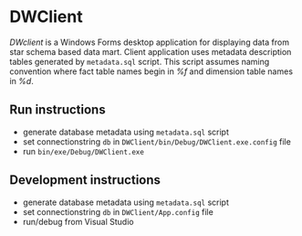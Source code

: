 # DWClient

*DWclient* is a Windows Forms desktop application for displaying data from star schema based data mart. Client application uses metadata description tables generated by `metadata.sql` script. This script assumes naming convention where fact table names begin in *%f* and dimension table names in *%d*.

## Run instructions

- generate database metadata using `metadata.sql` script
- set connectionstring `db` in `DWClient/bin/Debug/DWClient.exe.config` file
- run `bin/exe/Debug/DWClient.exe`

## Development instructions
- generate database metadata using `metadata.sql` script
- set connectionstring `db` in `DWClient/App.config` file
- run/debug from Visual Studio

